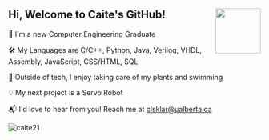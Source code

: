 ## Hi, Welcome to Caite's GitHub!  <img align="right" src="https://github.com/user-attachments/assets/fbd841ee-8e88-4437-b853-de683fe578c7" width="90">


📌 I'm a new Computer Engineering Graduate

🛠️ My Languages are C/C++, Python, Java, Verilog, VHDL, Assembly, JavaScript, CSS/HTML, SQL

🌼 Outside of tech, I enjoy taking care of my plants and swimming

💡 My next project is a Servo Robot

📬 I'd love to hear from you! Reach me at clsklar@ualberta.ca
	
 <!-- profile views -->
<p align="left"> <img src="https://komarev.com/ghpvc/?username=caite21&label=Profile%20Views&color=1f991a&style=flat-square" alt="caite21" /> </p>
